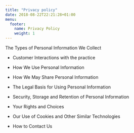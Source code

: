 ```yaml
---
title: "Privacy policy"
date: 2018-08-22T22:21:28+01:00
menu:
  footer:
    name: Privacy Policy
    weight: 1
---
```


The Types of Personal Information We Collect

- Customer Interactions with the practice

- How We Use Personal Information

- How We May Share Personal Information

- The Legal Basis for Using Personal Information

- Security, Storage and Retention of Personal Information

- Your Rights and Choices

- Our Use of Cookies and Other Similar Technologies

- How to Contact Us
